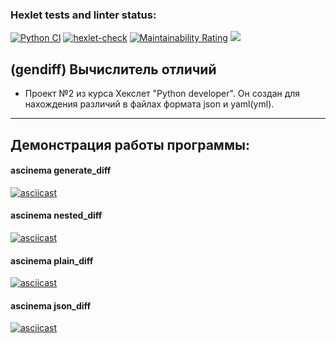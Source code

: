 ### Hexlet tests and linter status:
[![Python CI](https://github.com/Habited/python-project-50/actions/workflows/pyci.yml/badge.svg)](https://github.com/Habited/python-project-50/actions/workflows/pyci.yml)
[![hexlet-check](https://github.com/Habited/python-project-50/actions/workflows/hexlet-check.yml/badge.svg)](https://github.com/Habited/python-project-50/actions/workflows/hexlet-check.yml)
[![Maintainability Rating](https://sonarcloud.io/api/project_badges/measure?project=Habited_python-project-50&metric=sqale_rating)](https://sonarcloud.io/summary/new_code?id=Habited_python-project-50)
<a href="https://codeclimate.com/github/Habited/python-project-50/test_coverage"><img src="https://api.codeclimate.com/v1/badges/e06a88c9ead2b428aabf/test_coverage" /></a>

## (gendiff) Вычислитель отличий
- Проект №2 из курса Хекслет "Python developer". Он создан для нахождения различий в файлах формата json и yaml(yml).
***

## Демонстрация работы программы:

#### ascinema generate_diff
[![asciicast](https://asciinema.org/a/QP0mOrESNRu3byHMIFUjm5A1I.svg)](https://asciinema.org/a/QP0mOrESNRu3byHMIFUjm5A1I)

#### ascinema nested_diff
[![asciicast](https://asciinema.org/a/BOah62DLDGBWYuo73r01ZY4L9.svg)](https://asciinema.org/a/BOah62DLDGBWYuo73r01ZY4L9)

#### ascinema plain_diff
[![asciicast](https://asciinema.org/a/Jmfhk6OsD8kRgPBJbsyz6cchU.svg)](https://asciinema.org/a/Jmfhk6OsD8kRgPBJbsyz6cchU)

#### ascinema json_diff
[![asciicast](https://asciinema.org/a/zvbvGyfWC6g795okQT3igflUo.svg)](https://asciinema.org/a/zvbvGyfWC6g795okQT3igflUo)


